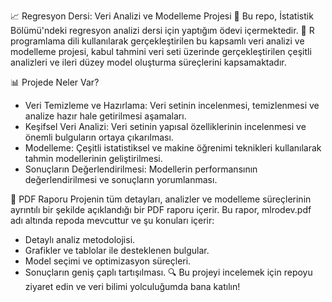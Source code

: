 📈 Regresyon Dersi: Veri Analizi ve Modelleme Projesi 🚀
Bu repo, İstatistik Bölümü'ndeki regresyon analizi dersi için yaptığım ödevi içermektedir. 🌟 R programlama dili kullanılarak gerçekleştirilen bu kapsamlı veri analizi ve modelleme projesi, kabul tahmini veri seti üzerinde gerçekleştirilen çeşitli analizleri ve ileri düzey model oluşturma süreçlerini kapsamaktadır.

📊 Projede Neler Var?
- Veri Temizleme ve Hazırlama: Veri setinin incelenmesi, temizlenmesi ve analize hazır hale getirilmesi aşamaları.
- Keşifsel Veri Analizi: Veri setinin yapısal özelliklerinin incelenmesi ve önemli bulguların ortaya çıkarılması.
- Modelleme: Çeşitli istatistiksel ve makine öğrenimi teknikleri kullanılarak tahmin modellerinin geliştirilmesi.
- Sonuçların Değerlendirilmesi: Modellerin performansının değerlendirilmesi ve sonuçların yorumlanması.
  
📝 PDF Raporu
Projenin tüm detayları, analizler ve modelleme süreçlerinin ayrıntılı bir şekilde açıklandığı bir PDF raporu içerir. Bu rapor, mlrodev.pdf adı altında repoda mevcuttur ve şu konuları içerir:

- Detaylı analiz metodolojisi.
- Grafikler ve tablolar ile desteklenen bulgular.
- Model seçimi ve optimizasyon süreçleri.
- Sonuçların geniş çaplı tartışılması.
🔍 Bu projeyi incelemek için repoyu ziyaret edin ve veri bilimi yolculuğumda bana katılın!
